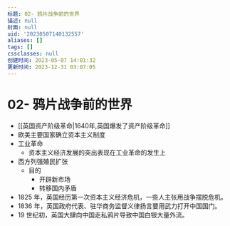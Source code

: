 ```yaml
---
标题: 02- 鸦片战争前的世界
描述: null
封面: null
uid: '20230507140132557'
aliases: []
tags: []
cssclasses: null
创建时间: 2023-05-07 14:01:32
更新时间: 2023-12-31 03:07:05
---
```


# 02- 鸦片战争前的世界

- [[英国资产阶级革命|1640年,英国爆发了资产阶级革命]]
- 欧美主要国家确立资本主义制度
- 工业革命
  - 资本主义经济发展的突出表现在工业革命的发生上
- 西方列强殖民扩张
  - 目的
    - 开辟新市场
    - 转移国内矛盾
- 1825 年，英国经历第一次资本主义经济危机，一些人主张用战争摆脱危机。
- 1836 年，英国政府代表、驻华商务监督义律扬言要用武力打开中国国门。
- 19 世纪初，英国大肆向中国走私鸦片导致中国白银大量外流。
